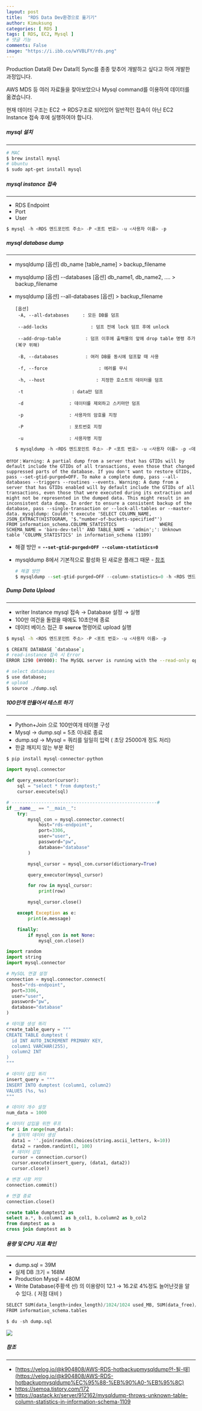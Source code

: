 ```yaml
---
layout: post
title:  "RDS Data Dev환경으로 옮기기"
author: Kimuksung
categories: [ RDS ]
tags: [ RDS, EC2, Mysql ]
# 댓글 기능
comments: False
image: "https://i.ibb.co/wYVBLFY/rds.png"
---
```


Production Data와 Dev Data의 Sync를 종종 맞추어 개발하고 싶다고 하여 개발한 과정입니다.

AWS MDS 등 여러 자료들을 찾아보았으나 Mysql command를 이용하여 데이터를 옮겼습니다.

현재 데이터 구조는 EC2 → RDS구조로 되어있어 일반적인 접속이 아닌 EC2 Instance 접속 후에 실행하여야 합니다.

##### mysql 설치
---
```bash
# MAC
$ brew install mysql
# Ubuntu
$ sudo apt-get install mysql
```

##### mysql instance 접속
---
- RDS Endpoint
- Port
- User

```python
$ mysql -h <RDS 엔드포인트 주소> -P <포트 번호> -u <사용자 이름> -p
```

##### mysql database dump
---
- mysqldump [옵션] db_name [table_name] > backup_filename
- mysqldump [옵션] --databases [옵션] db_name1, db_name2, .... > backup_filename
- mysqldump [옵션] --all-databases [옵션] > backup_filename
    
    ```
    [옵션] 
     -A, --all-databases     : 모든 DB를 덤프
    
     --add-locks                : 덤프 전에 lock 덤프 후에 unlock
    
     --add-drop-table         : 덤프 이후에 출력물의 앞에 drop table 명령 추가 (복구 위해)
    
     -B, --databases          : 여러 DB를 동시에 덤프할 때 사용
    
     -f, --force                   : 에러를 무시
    
     -h, --host                   : 지정한 호스트의 데이터를 덤프
    
     -t                  : data만 덤프
    
     -d                 : 데이터를 제외하고 스키마만 덤프
    
     -p                 : 사용자의 암호를 지정
    
     -P                 : 포트번호 지정
    
     -u                 : 사용자명 지정
    
    ```
    
    ```python
    $ mysqldump -h <RDS 엔드포인트 주소> -P <포트 번호> -u <사용자 이름> -p <데이터베이스 이름> > dump.sql
    ```
    

error : `Warning: A partial dump from a server that has GTIDs will by default include the GTIDs of all transactions, even those that changed suppressed parts of the database. If you don't want to restore GTIDs, pass --set-gtid-purged=OFF. To make a complete dump, pass --all-databases --triggers --routines --events.
Warning: A dump from a server that has GTIDs enabled will by default include the GTIDs of all transactions, even those that were executed during its extraction and might not be represented in the dumped data. This might result in an inconsistent data dump.
In order to ensure a consistent backup of the database, pass --single-transaction or --lock-all-tables or --master-data.
mysqldump: Couldn't execute 'SELECT COLUMN_NAME,                       JSON_EXTRACT(HISTOGRAM, '$."number-of-buckets-specified"')                FROM information_schema.COLUMN_STATISTICS                WHERE SCHEMA_NAME = 'baro-dev-tell' AND TABLE_NAME = 'admin';': Unknown table 'COLUMN_STATISTICS' in information_schema (1109)`

- 해결 방안 = **`--set-gtid-purged=OFF --column-statistics=0`**
- mysqldump 8에서 기본적으로 활성화 된 새로운 플래그 때문 - [참조](https://qastack.kr/server/912162/mysqldump-throws-unknown-table-column-statistics-in-information-schema-1109)
    
    ```python
    # 해결 방안
    $ mysqldump --set-gtid-purged=OFF --column-statistics=0 -h <RDS 엔드포인트 주소> -P <포트 번호> -u <사용자 이름> -p <데이터베이스 이름> > dump.sql
    ```
    

##### Dump Data Upload
---
- writer Instance mysql 접속 → Database 설정 → 실행
- 100만 여건을 돌렸을 때에도 10초안에 종료
- 데이터 베이스 접근 후 **`source`** 명령어로 upload 실행

```bash
$ mysql -h <RDS 엔드포인트 주소> -P <포트 번호> -u <사용자 이름> -p
```

```bash
$ CREATE DATABASE `database`;
# read-instance 접속 시 Error
ERROR 1290 (HY000): The MySQL server is running with the --read-only option so it cannot execute this statement
```

```bash
# select databases
$ use database;
# upload
$ source ./dump.sql
```

##### 100만개 만들어서 테스트 하기
---
- Python+Join 으로 100만여개 테이블 구성
- Mysql → dump.sql = 5초 이내로 종료
- dump.sql → Mysql = 쿼리를 일일히 입력 ( 초당 25000개 정도 처리)
- 한글 깨지지 않는 부분 확인

```python
$ pip install mysql-connector-python
```

```python
import mysql.connector

def query_executor(cursor):
    sql = "select * from dumptest;"
    cursor.execute(sql)

# ------------------------------------------------------#
if __name__ == "__main__":
    try:
        mysql_con = mysql.connector.connect(
            host="rds-endpoint",
            port=3306,
            user="user",
            password="pw",
            database="database"
        )

        mysql_cursor = mysql_con.cursor(dictionary=True)

        query_executor(mysql_cursor)

        for row in mysql_cursor:
            print(row)

        mysql_cursor.close()

    except Exception as e:
        print(e.message)

    finally:
        if mysql_con is not None:
            mysql_con.close()
```

```python
import random
import string
import mysql.connector

# MySQL 연결 설정
connection = mysql.connector.connect(
  host="rds-endpoint",
  port=3306,
  user="user",
  password="pw",
  database="database"
)

# 테이블 생성 쿼리
create_table_query = """
CREATE TABLE dumptest (
  id INT AUTO_INCREMENT PRIMARY KEY,
  column1 VARCHAR(255),
  column2 INT
)
"""

# 데이터 삽입 쿼리
insert_query = """
INSERT INTO dumptest (column1, column2)
VALUES (%s, %s)
"""

# 데이터 개수 설정
num_data = 1000

# 데이터 삽입을 위한 루프
for i in range(num_data):
  # 임의의 데이터 생성
  data1 = ''.join(random.choices(string.ascii_letters, k=10))
  data2 = random.randint(1, 100)
  # 데이터 삽입
  cursor = connection.cursor()
  cursor.execute(insert_query, (data1, data2))
  cursor.close()

# 변경 사항 커밋
connection.commit()

# 연결 종료
connection.close()
```

```sql
create table dumptest2 as
select a.*, b.column1 as b_col1, b.column2 as b_col2
from dumptest as a
cross join dumptest as b
```

##### 용량 및 CPU 지표 확인

---

- dump.sql = 39M
- 실제 DB 크기 = 168M
- Production Mysql = 480M
- Write Database(주황색 선) 의 이용량이 12.1 → 16.2로 4%정도 늘어난것을 알 수 있다. ( 저점 대비 )

```python
SELECT SUM(data_length+index_length)/1024/1024 used_MB, SUM(data_free)/1024/1024 free_MB 
FROM information_schema.tables
```

```python
$ du -sh dump.sql
```

![](https://i.ibb.co/nLq4xFq/2023-06-15-4-44-10.png)

##### 참조
---
- [https://velog.io/@k904808/AWS-RDS-hotbackupmysqldump안-될-때](https://velog.io/@k904808/AWS-RDS-hotbackupmysqldump%EC%95%88-%EB%90%A0-%EB%95%8C)
- https://semoa.tistory.com/172
- https://qastack.kr/server/912162/mysqldump-throws-unknown-table-column-statistics-in-information-schema-1109